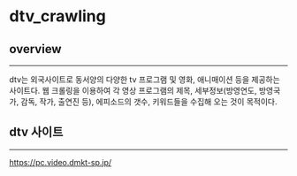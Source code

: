 # dtv_crawling

## overview
- - -
dtv는 외국사이트로 동서양의 다양한 tv 프로그램 및 영화, 애니매이션 등을 제공하는 사이트다.
웹 크롤링을 이용하여 각 영상 프로그램의 제목, 세부정보(방영연도, 방영국가, 감독, 작가, 출연진 등), 에피소드의 갯수, 키워드들을 수집해 오는 것이 목적이다.

## dtv 사이트
- - -
<https://pc.video.dmkt-sp.jp/>
